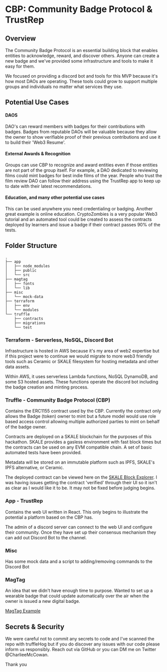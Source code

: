 # CBP: Community Badge Protocol & TrustRep

## Overview

The Community Badge Protocol is an essential building block that enables entities to acknowledge, reward, and discover others. Anyone can create a new badge and we've provided some infrastructure and tools to make it easy for them.

We focused on providing a discord bot and tools for this MVP because it's how most DAOs are operating. These tools could grow to support multiple groups and individuals no matter what services they use.

## Potential Use Cases

#### DAOS

DAO's can reward members with badges for their contributions with badges. Badges from reputable DAOs will be valuable because they allow the owner to show verifiable proof of their previous contributions and use it to build their 'Web3 Resume'.

#### External Awards & Recognition

Groups can use CBP to recognize and award entities even if those entities are not part of the group itself. For example, a DAO dedicated to reviewing films could mint badges for best indie films of the year. People who trust the film review DAO can follow their address using the TrustRep app to keep up to date with their latest recommendations.

#### Education, and many other potential use cases

This can be used anywhere you need credentialing or badging. Another great example is online education. CryptoZombies is a very popular Web3 tutorial and an automated tool could be created to assess the contracts deployed by learners and issue a badge if their contract passes 90% of the tests.

## Folder Structure
```
.
├── app
│   ├── node_modules
│   ├── public
│   └── src
├── magtag
│   ├── fonts
│   └── lib
├── misc
│   └── mock-data
├── terraform
│   ├── env
│   └── modules
└── truffle
    ├── contracts
    ├── migrations
    └── test
```
### Terraform - Serverless, NoSQL, Discord Bot

Infrastructure is hosted in AWS because it's my area of web2 expertise but if this project were to continue we would migrate to more web3 friendly tools such as Ceramic or SKALE filesystem for hosting metadata and other data assets.

Within AWS, it uses serverless Lambda functions, NoSQL DynamoDB, and some S3 hosted assets. These functions operate the discord bot including the badge creation and minting process.

### Truffle - Community Badge Protocol (CBP)

Contains the ERC1155 contract used by the CBP. Currently the contract only allows the Badge (token) owner to mint but a future model would use role based access control allowing multiple authorized parties to mint on behalf of the badge owner.

Contracts are deployed on a SKALE blockchain for the purposes of this hackathon. SKALE provides a gasless environment with fast block times but the contracts can be used on any EVM compatible chain. A set of basic automated tests have been provided.

Metadata will be stored on an immutable platform such as IPFS, SKALE's IPFS alternative, or Ceramic.

The deployed contract can be viewed here on the [SKALE Block Explorer](https://glamorous-tania-australis.hack-explorer-0.skalenodes.com/address/0x5F3feb74f82C5c7033Cf9135eb44672DB84D48f6/transactions). I was having issues getting the contract 'verified' through their UI so it isn't as clear as I would like it to be. It may not be fixed before judging begins.

### App - TrustRep

Contains the web UI written in React. This only begins to illustrate the potential a platform based on the CBP has.

The admin of a discord server can connect to the web UI and configure their community. Once they have set up their consensus mechanism they can add out Discord Bot to the channel.

### Misc

Has some mock data and a script to adding/removing commands to the Discord Bot

### MagTag

An idea that we didn't have enough time to purpose. Wanted to set up a wearable badge that could update automatically over the air when the owner is issued a new digital badge.

[MagTag Example](https://learn.adafruit.com/adafruit-magtag-project-selector)

## Secrets & Security

We were careful not to commit any secrets to code and I've scanned the repo with truffleHog but if you do discover any issues with our code please inform us responsibly. Reach out via GitHub or you can DM me on Twitter @CharlieeMcCowan.

Thank you
